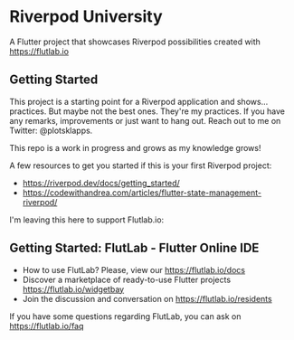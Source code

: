 # Riverpod University

A Flutter project that showcases Riverpod possibilities created with https://flutlab.io

## Getting Started

This project is a starting point for a Riverpod application and shows... practices.
But maybe not the best ones. They're my practices.
If you have any remarks, improvements or just want to hang out. Reach out to me
on Twitter: @plotsklapps.

This repo is a work in progress and grows as my knowledge grows!

A few resources to get you started if this is your first Riverpod project:

- https://riverpod.dev/docs/getting_started/
- https://codewithandrea.com/articles/flutter-state-management-riverpod/

I'm leaving this here to support Flutlab.io:

## Getting Started: FlutLab - Flutter Online IDE

- How to use FlutLab? Please, view our https://flutlab.io/docs
- Discover a marketplace of ready-to-use Flutter projects https://flutlab.io/widgetbay
- Join the discussion and conversation on https://flutlab.io/residents

If you have some questions regarding FlutLab, you can ask on https://flutlab.io/faq
